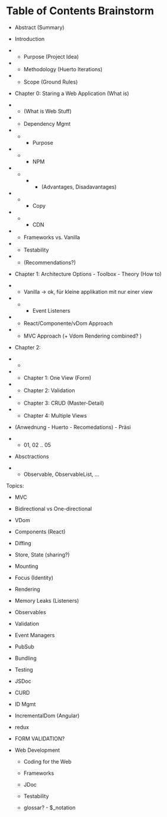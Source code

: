 # Table of Contents Brainstorm
- Abstract (Summary)

- Introduction
- - Purpose (Project Idea)
- - Methodology (Huerto Iterations)
- - Scope (Ground Rules)

- Chapter 0: Staring a Web Application (What is)
- - (What is Web Stuff)
- - Dependency Mgmt
- - - Purpose
- - - NPM
- - - - (Advantages, Disadavantages)
- - - Copy
- - - CDN
- - Frameworks vs. Vanilla 
- - Testability
- - (Recommendations?)

- Chapter 1: Architecture Options - Toolbox - Theory  (How to)
- - Vanilla -> ok, für kleine applikation mit nur einer view
- - - Event Listeners

- - React/Componente/vDom Approach
- - MVC Approach (+ Vdom Rendering combined? )

- Chapter 2: 
- - 



- - Chapter 1: One View (Form)
- - Chapter 2: Validation
- - Chapter 3: CRUD (Master-Detail)
- - Chapter 4: Multiple Views




- (Anwednung - Huerto - Recomedations) - Präsi
- - 01, 02 .. 05

- Absctractions 
- - Observable, ObservableList, ... 


Topics:
- MVC
- Bidirectional vs One-directional
- VDom
- Components (React)
- Diffing
- Store, State (sharing?)
- Mounting
- Focus (Identity)
- Rendering
- Memory Leaks (Listeners)
- Observables
- Validation
- Event Managers
- PubSub
- Bundling
- Testing
- JSDoc
- CURD
- ID Mgmt
- IncrementalDom (Angular)
- redux
- FORM VALIDATION?


- Web Development
  - Coding for the Web
  - Frameworks
  - JDoc
  - Testability

  - glossar? - $_notation